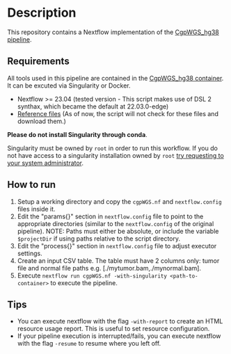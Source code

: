 # Description

This repository contains a Nextflow implementation of the [CgpWGS_hg38 pipeline](https://github.com/panprostate/CgpWGS_hg38/tree/master).

## **Requirements**
All tools used in this pipeline are contained in the [CgpWGS_hg38 container](https://github.com/cancerit/dockstore-cgpwgs). It can be excuted via Singularity or Docker.


- Nextflow >= 23.04 (tested version - This script makes use of DSL 2 synthax, which became the default at 22.03.0-edge)
- [Reference files](https://github.com/panprostate/CgpWGS_hg38/blob/master/docs/sanger_pipeline.md) (As of now, the script will not check for these files and download them.)


**Please do not install Singularity through conda**.

Singularity must be owned by `root` in order to run this workflow. If you do not have access to a singularity installation owned by `root` [try requesting to your system administrator](https://sylabs.io/guides/3.7/user-guide/quick_start.html#installation-request).


## **How to run**
1. Setup a working directory and copy the `cgpWGS.nf` and `nextflow.config` files inside it.
2. Edit the "params{}" section in `nextflow.config` file to point to the appropriate directories (similar to the `nextflow.config` of the original pipeline). NOTE: Paths must either be absolute, or include the variable `$projectDir` if using paths relative to the script directory.
3. Edit the "process{}" section in `nextflow.config` file to adjust executor settings.
4. Create an input CSV table. The table must have 2 columns only: tumor file and normal file paths e.g. [./mytumor.bam,./mynormal.bam].
5. Execute `nextflow run cgpWGS.nf -with-singularity <path-to-container>` to execute the pipeline.

## **Tips**

- You can execute nextflow with the flag `-with-report` to create an HTML resource usage report. This is useful to set resource configuration.
- If your pipeline execution is interrupted/fails, you can execute nextflow with the flag `-resume` to resume where you left off.
